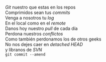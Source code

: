 <p><em>Git</em> nuestro que estas en los repos<br /> Comprimidos sean tus 
<em>commits</em><br /> Venga a nosotros tu <em>log</em><br />
En el local como en el <em>remote</em><br />
Danos hoy nuestro <em>pull</em> de cada día<br /> Perdona nuestros 
<em>conflictos</em><br />
Como también perdonamos los de otros geeks<br />
No nos dejes caer en <em>detached HEAD</em><br /> y líbranos de 
<em>SVN</em><br />
<code>git commit --amend</code></p>
